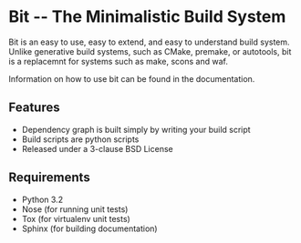 Bit -- The Minimalistic Build System
====================================

Bit is an easy to use, easy to extend, and easy to understand build system.
Unlike generative build systems, such as CMake, premake, or autotools, bit
is a replacemnt for systems such as make, scons and waf.

Information on how to use bit can be found in the documentation.

Features
--------

 * Dependency graph is built simply by writing your build script
 * Build scripts are python scripts
 * Released under a 3-clause BSD License

Requirements
------------

 * Python 3.2
 * Nose (for running unit tests)
 * Tox (for virtualenv unit tests)
 * Sphinx (for building documentation)
